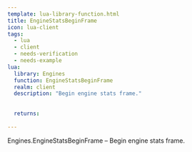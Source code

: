 ```yaml
---
template: lua-library-function.html
title: EngineStatsBeginFrame
icon: lua-client
tags:
  - lua
  - client
  - needs-verification
  - needs-example
lua:
  library: Engines
  function: EngineStatsBeginFrame
  realm: client
  description: "Begin engine stats frame."
  
  
  returns:
    
---
```


<div class="lua__search__keywords">
Engines.EngineStatsBeginFrame &#x2013; Begin engine stats frame.
</div>
